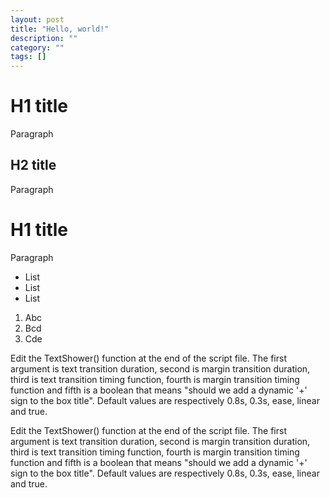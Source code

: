 ```yaml
---
layout: post
title: "Hello, world!"
description: ""
category: ""
tags: []
---
```


# H1 title

Paragraph

## H2 title

Paragraph

H1 title
====

Paragraph

* List
* List
* List

1. Abc
2. Bcd
3. Cde


Edit the TextShower() function at the end of the script file. The first argument is text transition duration, second is margin transition duration, third is text transition timing function, fourth is margin transition timing function and fifth is a boolean that means "should we add a dynamic '+' sign to the box title". Default values are respectively 0.8s, 0.3s, ease, linear and true.

Edit the TextShower() function at the end of the script file. The first argument is text transition duration, second is margin transition duration, third is text transition timing function, fourth is margin transition timing function and fifth is a boolean that means "should we add a dynamic '+' sign to the box title". Default values are respectively 0.8s, 0.3s, ease, linear and true.